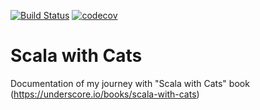 [![Build Status](https://travis-ci.org/bhop/sparxer.svg?branch=master)](https://travis-ci.org/bhop/sparxer)
[![codecov](https://codecov.io/gh/bhop/sparxer/branch/master/graph/badge.svg)](https://codecov.io/gh/bhop/sparxer)

# Scala with Cats

Documentation of my journey with "Scala with Cats" book (https://underscore.io/books/scala-with-cats)